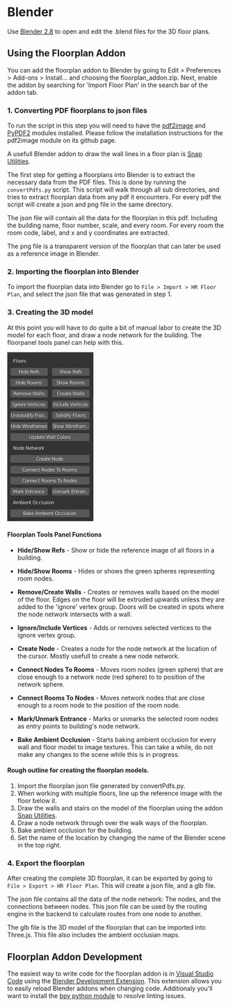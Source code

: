 # Blender
Use [Blender 2.8](https://www.blender.org/) to open and edit the .blend files for the 3D floor plans.

## Using the Floorplan Addon
You can add the floorplan addon to Blender by going to Edit > Preferences > Add-ons > Install... and choosing the floorplan_addon.zip.
Next, enable the addon by searching for 'Import Floor Plan' in the search bar of the addon tab.

### 1. Converting PDF floorplans to json files
To run the script in this step you will need to have the [pdf2image](https://github.com/Belval/pdf2image) and [PyPDF2](https://pypi.org/project/PyPDF2/) modules installed. Please follow the installation instructions for the pdf2image module on its github page.

A usefull Blender addon to draw the wall lines in a floor plan is [Snap Utilities](https://gumroad.com/l/IaqQf).

The first step for getting a floorplans into Blender is to extract the necessary data from the PDF files. This is done by running the `convertPdfs.py` script. This script will walk through all sub directories, and tries to extract floorplan data from any pdf it encounters. For every pdf the script will create a json and png file in the same directory.

The json file will contain all the data for the floorplan in this pdf. Including the building name, floor number, scale, and every room.
For every room the room code, label, and x and y coordinates are extracted.

The png file is a transparent version of the floorplan that can later be used as a reference image in Blender.

### 2. Importing the floorplan into Blender

To import the floorplan data into Blender go to `File > Import > HR Floor Plan`, and select the json file that was generated in step 1.

### 3. Creating the 3D model

At this point you will have to do quite a bit of manual labor to create the 3D model for each floor, and draw a node network for the building. The floorpanel tools panel can help with this.

![floorplan tools](images/floorplan_tools_panel.png)

#### Floorplan Tools Panel Functions

- **Hide/Show Refs** - Show or hide the reference image of all floors in a building.

- **Hide/Show Rooms** - Hides or shows the green spheres representing room nodes.

- **Remove/Create Walls** - Creates or removes walls based on the model of the floor. Edges on the floor will be extruded upwards unless they are added to the 'ignore' vertex group. Doors will be created in spots where the node network intersects with a wall.

- **Ignore/Include Vertices** - Adds or removes selected vertices to the ignore vertex group.

- **Create Node** - Creates a node for the node network at the location of the cursor. Mostly usefull to create a new node network.

- **Connect Nodes To Rooms** - Moves room nodes (green sphere) that are close enough to a network node (red sphere) to to position of the network sphere.

- **Connect Rooms To Nodes** - Moves network nodes that are close enough to a room node to the position of the room node.

- **Mark/Unmark Entrance** - Marks or unmarks the selected room nodes as entry points to building's node network.

- **Bake Ambient Occlusion** - Starts baking ambient occlusion for every wall and floor model to image textures. This can take a while, do not make any changes to the scene while this is in progress.

#### Rough outline for creating the floorplan models.

1. Import the floorplan json file generated by convertPdfs.py.
2. When working with multiple floors, line up the reference image with the floor below it.
3. Draw the walls and stairs on the model of the floorplan using the addon [Snap Utilities](https://gumroad.com/l/IaqQf).
4. Draw a node network through over the walk ways of the floorplan.
5. Bake ambient occlusion for the building.
6. Set the name of the location by changing the name of the Blender scene in the top right.

### 4. Export the floorplan

After creating the complete 3D floorplan, it can be exported by going to `File > Export > HR Floor Plan`. This will create a json file, and a glb file.

The json file contains all the data of the node network: The nodes, and the connections between nodes. This json file can be used by the routing engine in the backend to calculate routes from one node to another.

The glb file is the 3D model of the floorplan that can be imported into Three.js. This file also includes the ambient occlusian maps.

## Floorplan Addon Development
The easiest way to write code for the floorplan addon is in [Visual Studio Code](https://code.visualstudio.com/) using the [Blender Development Extension](https://marketplace.visualstudio.com/items?itemName=JacquesLucke.blender-development). This extension allows you to easily reload Blender addons when changing code.
Additionaly you'll want to install the [bpy python module](https://pypi.org/project/bpy/) to resolve linting issues.
